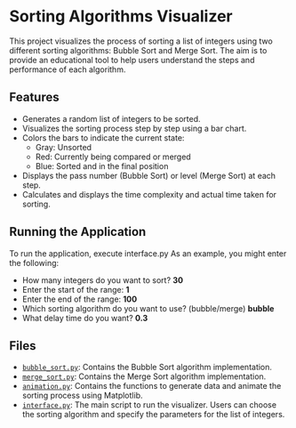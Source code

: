 # Sorting Algorithms Visualizer

This project visualizes the process of sorting a list of integers using two different sorting algorithms: Bubble Sort and Merge Sort. The aim is to provide an educational tool to help users understand the steps and performance of each algorithm.

## Features
- Generates a random list of integers to be sorted.
- Visualizes the sorting process step by step using a bar chart.
- Colors the bars to indicate the current state:
  - Gray: Unsorted
  - Red: Currently being compared or merged
  - Blue: Sorted and in the final position
- Displays the pass number (Bubble Sort) or level (Merge Sort) at each step.
- Calculates and displays the time complexity and actual time taken for sorting.


## Running the Application
To run the application, execute interface.py
As an example, you might enter the following:

- How many integers do you want to sort? **30**
- Enter the start of the range: **1**
- Enter the end of the range: **100**
- Which sorting algorithm do you want to use? (bubble/merge) **bubble**
- What delay time do you want? **0.3**

## Files
- [`bubble_sort.py`](https://github.com/jvsamson/Sorting-Algorithms-Visualizer/blob/main/bubble_sort.py): Contains the Bubble Sort algorithm implementation.
- [`merge_sort.py`](https://github.com/jvsamson/Sorting-Algorithms-Visualizer/blob/main/merge_sort.py): Contains the Merge Sort algorithm implementation.
- [`animation.py`](https://github.com/jvsamson/Sorting-Algorithms-Visualizer/blob/main/animation.py): Contains the functions to generate data and animate the sorting process using Matplotlib.
- [`interface.py`](https://github.com/jvsamson/Sorting-Algorithms-Visualizer/blob/main/interface.py): The main script to run the visualizer. Users can choose the sorting algorithm and specify the parameters for the list of integers.
